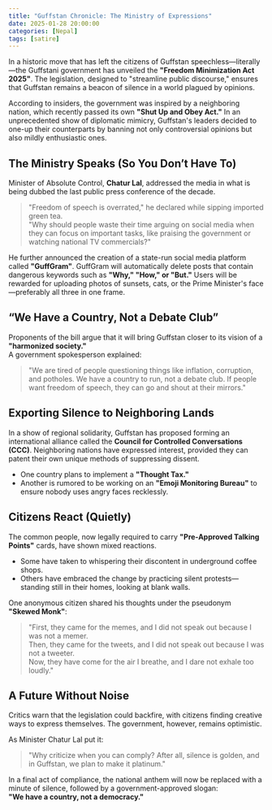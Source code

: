 ```yaml
---
title: "Guffstan Chronicle: The Ministry of Expressions"
date: 2025-01-28 20:00:00
categories: [Nepal]
tags: [satire]
---
```



In a historic move that has left the citizens of Guffstan speechless—literally—the Guffstani government has unveiled the **"Freedom Minimization Act 2025"**. The legislation, designed to "streamline public discourse," ensures that Guffstan remains a beacon of silence in a world plagued by opinions.  

According to insiders, the government was inspired by a neighboring nation, which recently passed its own **"Shut Up and Obey Act."** In an unprecedented show of diplomatic mimicry, Guffstan's leaders decided to one-up their counterparts by banning not only controversial opinions but also mildly enthusiastic ones.  


## The Ministry Speaks (So You Don’t Have To)  

Minister of Absolute Control, **Chatur Lal**, addressed the media in what is being dubbed the last public press conference of the decade.  
> "Freedom of speech is overrated," he declared while sipping imported green tea.  
> "Why should people waste their time arguing on social media when they can focus on important tasks, like praising the government or watching national TV commercials?"  

He further announced the creation of a state-run social media platform called **"GuffGram"**. GuffGram will automatically delete posts that contain dangerous keywords such as **"Why," "How," or "But."** Users will be rewarded for uploading photos of sunsets, cats, or the Prime Minister's face—preferably all three in one frame.  



## “We Have a Country, Not a Debate Club”  

Proponents of the bill argue that it will bring Guffstan closer to its vision of a **"harmonized society."**  
A government spokesperson explained:  
> "We are tired of people questioning things like inflation, corruption, and potholes. We have a country to run, not a debate club. If people want freedom of speech, they can go and shout at their mirrors."  



## Exporting Silence to Neighboring Lands  

In a show of regional solidarity, Guffstan has proposed forming an international alliance called the **Council for Controlled Conversations (CCC)**. Neighboring nations have expressed interest, provided they can patent their own unique methods of suppressing dissent.  

- One country plans to implement a **"Thought Tax."**  
- Another is rumored to be working on an **"Emoji Monitoring Bureau"** to ensure nobody uses angry faces recklessly.  

## Citizens React (Quietly)  

The common people, now legally required to carry **"Pre-Approved Talking Points"** cards, have shown mixed reactions.  

- Some have taken to whispering their discontent in underground coffee shops.  
- Others have embraced the change by practicing silent protests—standing still in their homes, looking at blank walls.  

One anonymous citizen shared his thoughts under the pseudonym **"Skewed Monk"**:  
> "First, they came for the memes, and I did not speak out because I was not a memer.  
> Then, they came for the tweets, and I did not speak out because I was not a tweeter.  
> Now, they have come for the air I breathe, and I dare not exhale too loudly."  


## A Future Without Noise  

Critics warn that the legislation could backfire, with citizens finding creative ways to express themselves. The government, however, remains optimistic.  

As Minister Chatur Lal put it:  
> "Why criticize when you can comply? After all, silence is golden, and in Guffstan, we plan to make it platinum."  

In a final act of compliance, the national anthem will now be replaced with a minute of silence, followed by a government-approved slogan:  
**"We have a country, not a democracy."**
